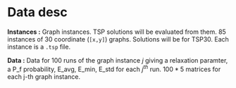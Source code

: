 # Data desc

**Instances :**
 Graph instances. TSP solutions will be evaluated from them. 85 instances of 30 coordinate (`[x,y]`) graphs. Solutions will be for TSP30. Each instance is a `.tsp` file.

 **Data :**
 Data for 100 runs of the graph instance $j$ giving a relaxation paramter, a P_f probability, E_avg, E_min, E_std for each $j^{th}$ run. $100*5$ matrices for each j-th graph instance.